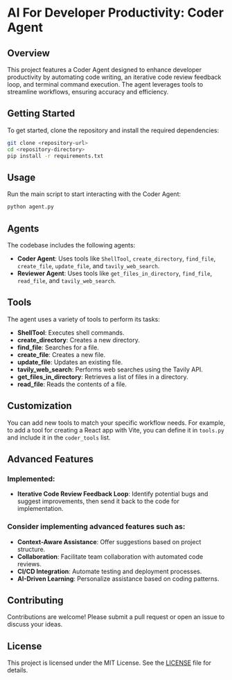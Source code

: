 # AI For Developer Productivity: Coder Agent

## Overview
This project features a Coder Agent designed to enhance developer productivity by automating code writing, an iterative code review feedback loop, and terminal command execution. The agent leverages tools to streamline workflows, ensuring accuracy and efficiency.

## Getting Started
To get started, clone the repository and install the required dependencies:
```bash
git clone <repository-url>
cd <repository-directory>
pip install -r requirements.txt
```

## Usage
Run the main script to start interacting with the Coder Agent:
```bash
python agent.py
```

## Agents
The codebase includes the following agents:
- **Coder Agent**: Uses tools like `ShellTool`, `create_directory`, `find_file`, `create_file`, `update_file`, and `tavily_web_search`.
- **Reviewer Agent**: Uses tools like `get_files_in_directory`, `find_file`, `read_file`, and `tavily_web_search`.

## Tools
The agent uses a variety of tools to perform its tasks:
- **ShellTool**: Executes shell commands.
- **create_directory**: Creates a new directory.
- **find_file**: Searches for a file.
- **create_file**: Creates a new file.
- **update_file**: Updates an existing file.
- **tavily_web_search**: Performs web searches using the Tavily API.
- **get_files_in_directory**: Retrieves a list of files in a directory.
- **read_file**: Reads the contents of a file.

## Customization
You can add new tools to match your specific workflow needs. For example, to add a tool for creating a React app with Vite, you can define it in `tools.py` and include it in the `coder_tools` list.

## Advanced Features
### Implemented:
- **Iterative Code Review Feedback Loop**: Identify potential bugs and suggest improvements, then send it back to the code for implementation.

### Consider implementing advanced features such as:
- **Context-Aware Assistance**: Offer suggestions based on project structure.
- **Collaboration**: Facilitate team collaboration with automated code reviews.
- **CI/CD Integration**: Automate testing and deployment processes.
- **AI-Driven Learning**: Personalize assistance based on coding patterns.

## Contributing
Contributions are welcome! Please submit a pull request or open an issue to discuss your ideas.

## License
This project is licensed under the MIT License. See the [LICENSE](./LICENSE) file for details.